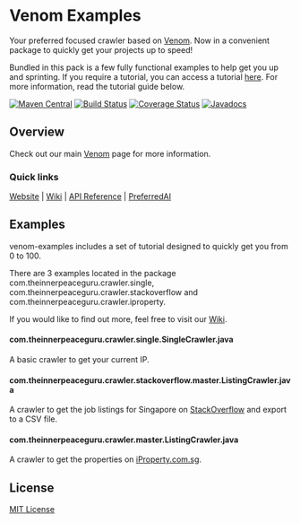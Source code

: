 # Venom Examples
Your preferred focused crawler based on [Venom](https://github.com/PreferredAI/Venom). 
Now in a convenient package to quickly get your projects up to speed! 

Bundled in this pack is a few fully functional examples to help get you up and sprinting. If you require a tutorial, you can access a tutorial [here](https://github.com/PreferredAI/venom-tutorial).
For more information, read the tutorial guide below.

[![Maven Central](https://maven-badges.herokuapp.com/maven-central/ai.preferred/venom/badge.svg)](https://maven-badges.herokuapp.com/maven-central/ai.preferred/venom)
[![Build Status](https://travis-ci.org/PreferredAI/Venom.svg)](https://travis-ci.org/PreferredAI/Venom)
[![Coverage Status](https://coveralls.io/repos/github/PreferredAI/Venom/badge.svg)](https://coveralls.io/github/PreferredAI/Venom)
[![Javadocs](https://www.javadoc.io/badge/ai.preferred/venom.svg)](https://www.javadoc.io/doc/ai.preferred/venom)

## Overview
Check out our main [Venom](https://github.com/PreferredAI/Venom) page for more information.

### Quick links
[Website](https://venom.preferred.ai/) |
[Wiki](https://github.com/PreferredAI/venom/wiki) |
[API Reference](https://venom.preferred.ai/docs/) |
[PreferredAI](https://preferred.ai/)

## Examples
venom-examples includes a set of tutorial designed to quickly get you from 0 to 100.

There are 3 examples located in the package com.theinnerpeaceguru.crawler.single, com.theinnerpeaceguru.crawler.stackoverflow and com.theinnerpeaceguru.crawler.iproperty. 

If you would like to find out more, feel free to visit our [Wiki](https://github.com/PreferredAI/venom/wiki).

#### com.theinnerpeaceguru.crawler.single.SingleCrawler.java
A basic crawler to get your current IP.

#### com.theinnerpeaceguru.crawler.stackoverflow.master.ListingCrawler.java
A crawler to get the job listings for Singapore on [StackOverflow](https://stackoverflow.com/jobs?l=Singapore&d=20&u=Km) and export to a CSV file.

#### com.theinnerpeaceguru.crawler.master.ListingCrawler.java
A crawler to get the properties on [iProperty.com.sg](https://www.iproperty.com.sg/).

## License

[MIT License](LICENSE)
